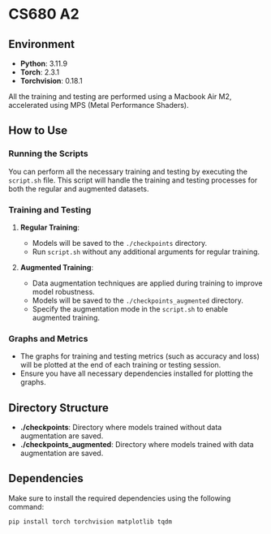 # CS680 A2

## Environment

- **Python**: 3.11.9
- **Torch**: 2.3.1
- **Torchvision**: 0.18.1

All the training and testing are performed using a Macbook Air M2, accelerated using MPS (Metal Performance Shaders).

## How to Use

### Running the Scripts

You can perform all the necessary training and testing by executing the `script.sh` file. This script will handle the training and testing processes for both the regular and augmented datasets.

### Training and Testing

1. **Regular Training**:
   - Models will be saved to the `./checkpoints` directory.
   - Run `script.sh` without any additional arguments for regular training.

2. **Augmented Training**:
   - Data augmentation techniques are applied during training to improve model robustness.
   - Models will be saved to the `./checkpoints_augmented` directory.
   - Specify the augmentation mode in the `script.sh` to enable augmented training.

### Graphs and Metrics

- The graphs for training and testing metrics (such as accuracy and loss) will be plotted at the end of each training or testing session.
- Ensure you have all necessary dependencies installed for plotting the graphs.

## Directory Structure

- **./checkpoints**: Directory where models trained without data augmentation are saved.
- **./checkpoints_augmented**: Directory where models trained with data augmentation are saved.

## Dependencies

Make sure to install the required dependencies using the following command:

```sh
pip install torch torchvision matplotlib tqdm
